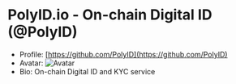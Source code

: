 # PolyID.io - On-chain Digital ID (@PolyID)

- Profile: [https://github.com/PolyID](https://github.com/PolyID)
- Avatar: ![Avatar](https://avatars.githubusercontent.com/u/117653438?v=4)
- Bio: On-chain Digital ID and KYC service
